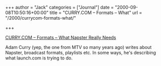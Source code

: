 +++
author = "Jack"
categories = ["Journal"]
date = "2000-09-08T10:50:16+00:00"
title = "CURRY.COM – Formats – What"
url = "/2000/currycom-formats-what/"

+++

[CURRY.COM &#8211; Formats &#8211; What Napster Really Needs][1]

Adam Curry (yep, the one from MTV so many years ago) writes about Napster, broadcast formats, playlists etc. In some ways, he's describing what launch.com is trying to do.</p>

 [1]: http://adamcurry.editthispage.com/discuss/msgReader$161
